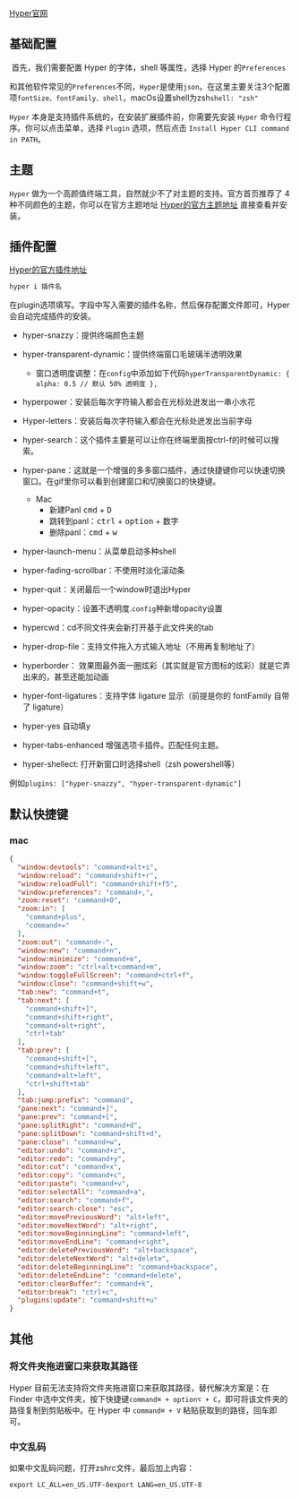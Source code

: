 [Hyper官网](https://hyper.is/)

## 基础配置

​    首先，我们需要配置 Hyper 的字体，shell 等属性，选择 Hyper 的`Preferences`

​    和其他软件常见的`Preferences`不同，`Hyper`是使用`json`。在这里主要关注3个配置项`fontSize、fontFamily、shell`，macOs设置shell为zsh`shell: "zsh"`

`Hyper` 本身是支持插件系统的，在安装扩展插件前，你需要先安装 `Hyper` 命令行程序。你可以点击菜单，选择 `Plugin` 选项，然后点击 `Install Hyper CLI command in PATH`。

## 主题

`Hyper` 做为一个高颜值终端工具，自然就少不了对主题的支持。官方首页推荐了 4 种不同颜色的主题，你可以在官方主题地址 [Hyper的官方主题地址](https://hyper.is/themes)  直接查看并安装。

## 插件配置

[Hyper的官方插件地址](https://hyper.is/plugins)

```bash
hyper i 插件名
```



在plugin选项填写。字段中写入需要的插件名称，然后保存配置文件即可，Hyper 会自动完成插件的安装。

* hyper-snazzy：提供终端颜色主题
* hyper-transparent-dynamic：提供终端窗口毛玻璃半透明效果
  * 窗口透明度调整：在`config`中添加如下代码`hyperTransparentDynamic: {    alpha: 0.5 // 默认 50% 透明度 },`
* hyperpower：安装后每次字符输入都会在光标处迸发出一串小水花
* Hyper-letters：安装后每次字符输入都会在光标处迸发出当前字母
* hyper-search：这个插件主要是可以让你在终端里面按ctrl-f的时候可以搜索。
* hyper-pane：这就是一个增强的多多窗口插件，通过快捷键你可以快速切换窗口。在gif里你可以看到创建窗口和切换窗口的快捷键。
  * Mac
    * 新建Panl <kbd>cmd</kbd> + <kbd>D</kbd>
    * 跳转到panl：<kbd>ctrl</kbd> + <kbd>option</kbd> + 数字
    * 删除panl：<kbd>cmd</kbd> + <kbd>w</kbd>
  
* hyper-launch-menu：从菜单启动多种shell
* hyper-fading-scrollbar：不使用时淡化滚动条
* hyper-quit：关闭最后一个window时退出Hyper
* hyper-opacity：设置不透明度.`config`种新增opacity设置
* hypercwd：cd不同文件夹会新打开基于此文件夹的tab
* hyper-drop-file：支持文件拖入方式输入地址（不用再复制地址了）
* hyperborder： 效果图最外面一圈炫彩（其实就是官方图标的炫彩）就是它弄出来的，甚至还能加动画
* hyper-font-ligatures：支持字体 ligature 显示（前提是你的 fontFamily 自带了 ligature）
* hyper-yes 自动填y
* hyper-tabs-enhanced 增强选项卡插件。匹配任何主题。
* hyper-shellect: 打开新窗口时选择shell（zsh powershell等）

例如`plugins: ["hyper-snazzy", "hyper-transparent-dynamic"]`

## 默认快捷键

### mac

```json
{
  "window:devtools": "command+alt+i",
  "window:reload": "command+shift+r",
  "window:reloadFull": "command+shift+f5",
  "window:preferences": "command+,",
  "zoom:reset": "command+0",
  "zoom:in": [
    "command+plus",
    "command+="
  ],
  "zoom:out": "command+-",
  "window:new": "command+n",
  "window:minimize": "command+m",
  "window:zoom": "ctrl+alt+command+m",
  "window:toggleFullScreen": "command+ctrl+f",
  "window:close": "command+shift+w",
  "tab:new": "command+t",
  "tab:next": [
    "command+shift+]",
    "command+shift+right",
    "command+alt+right",
    "ctrl+tab"
  ],
  "tab:prev": [
    "command+shift+[",
    "command+shift+left",
    "command+alt+left",
    "ctrl+shift+tab"
  ],
  "tab:jump:prefix": "command",
  "pane:next": "command+]",
  "pane:prev": "command+[",
  "pane:splitRight": "command+d",
  "pane:splitDown": "command+shift+d",
  "pane:close": "command+w",
  "editor:undo": "command+z",
  "editor:redo": "command+y",
  "editor:cut": "command+x",
  "editor:copy": "command+c",
  "editor:paste": "command+v",
  "editor:selectAll": "command+a",
  "editor:search": "command+f",
  "editor:search-close": "esc",
  "editor:movePreviousWord": "alt+left",
  "editor:moveNextWord": "alt+right",
  "editor:moveBeginningLine": "command+left",
  "editor:moveEndLine": "command+right",
  "editor:deletePreviousWord": "alt+backspace",
  "editor:deleteNextWord": "alt+delete",
  "editor:deleteBeginningLine": "command+backspace",
  "editor:deleteEndLine": "command+delete",
  "editor:clearBuffer": "command+k",
  "editor:break": "ctrl+c",
  "plugins:update": "command+shift+u"
}
```



## 其他

### 将文件夹拖进窗口来获取其路径

Hyper 目前无法支持将文件夹拖进窗口来获取其路径，替代解决方案是：在 Finder 中选中文件夹，按下快捷键`command⌘ + option⌥ + C`，即可将该文件夹的路径复制到剪贴板中。在 Hyper 中 `command⌘ + V` 粘贴获取到的路径，回车即可。

### 中文乱码

如果中文乱码问题，打开zshrc文件，最后加上内容：

`export LC_ALL=en_US.UTF-8export LANG=en_US.UTF-8`